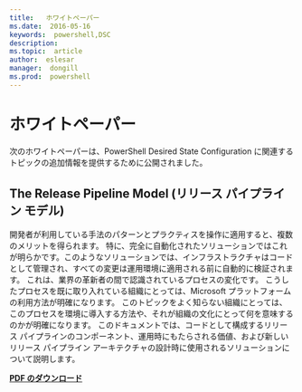 ```yaml
---
title:   ホワイトペーパー
ms.date:  2016-05-16
keywords:  powershell,DSC
description:  
ms.topic:  article
author:  eslesar
manager:  dongill
ms.prod:  powershell
---
```


# ホワイトペーパー

次のホワイトペーパーは、PowerShell Desired State Configuration に関連するトピックの追加情報を提供するために公開されました。

## The Release Pipeline Model (リリース パイプライン モデル)
開発者が利用している手法のパターンとプラクティスを操作に適用すると、複数のメリットを得られます。 特に、完全に自動化されたソリューションではこれが明らかです。このようなソリューションでは、インフラストラクチャはコードとして管理され、すべての変更は運用環境に適用される前に自動的に検証されます。 これは、業界の革新者の間で認識されているプロセスの変化です。 こうしたプロセスを既に取り入れている組織にとっては、Microsoft プラットフォームの利用方法が明確になります。 このトピックをよく知らない組織にとっては、このプロセスを環境に導入する方法や、それが組織の文化にとって何を意味するのかが明確になります。 このドキュメントでは、コードとして構成するリリース パイプラインのコンポーネント、運用時にもたらされる価値、および新しいリリース パイプライン アーキテクチャの設計時に使用されるソリューションについて説明します。 

**[PDF のダウンロード](http://aka.ms/thereleasepipelinemodelpdf)**



<!--HONumber=May16_HO3-->



